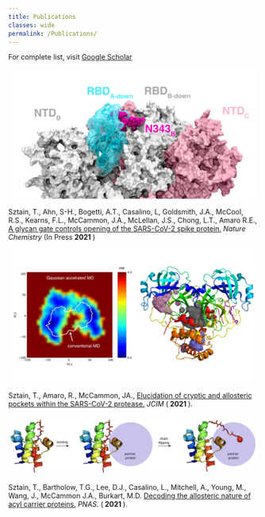 ```yaml
---
title: Publications
classes: wide
permalink: /Publications/
---
```


For complete list, visit [Google Scholar](https://scholar.google.com/citations?user=86MMLgIAAAAJ&hl=en)

<img src="/assets/images/spike.gif" width="500">

Sztain, T., Ahn, S-H., Bogetti, A.T., Casalino, L, Goldsmith, J.A., McCool, R.S., Kearns, F.L., McCammon, J.A., McLellan, J.S., Chong,  L.T., Amaro R.E., [A glycan gate controls opening of the SARS-CoV-2 spike protein.](https://www.biorxiv.org/content/10.1101/2021.02.15.431212v2.full) <i> Nature Chemistry </i> (In Press <b> 2021 </b>)

<img src="/assets/images/protease.png" width="600">

Sztain, T., Amaro, R., McCammon, JA., [Elucidation of cryptic and allosteric pockets within the SARS-CoV-2 protease.](https://pubs.acs.org/doi/abs/10.1021/acs.jcim.1c00140) <i> JCIM </i>(<b> 2021 </b>).

<img src="/assets/images/allostery.png" width="900">

Sztain, T., Bartholow, T.G., Lee, D.J., Casalino, L., Mitchell, A., Young, M., Wang, J., McCammon J.A., Burkart, M.D. [Decoding the allosteric nature of acyl carrier proteins.](https://www.pnas.org/content/118/16/e2025597118)<i> PNAS.</i> (<b> 2021 </b>).

[jekyll-organization]: https://github.com/jekyll
